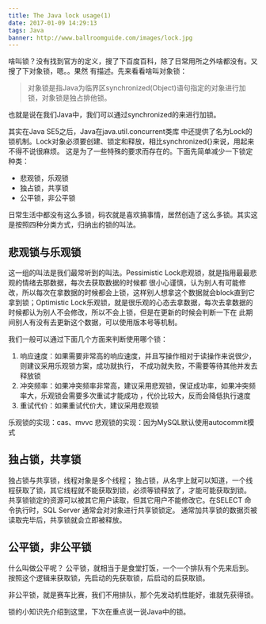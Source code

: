 ```yaml
---
title: The Java lock usage(1)
date: 2017-01-09 14:29:13
tags: Java
banner: http://www.ballroomguide.com/images/lock.jpg
---
```


啥叫锁？没有找到官方的定义，搜了下百度百科，除了日常用所之外啥都没有。又搜了下对象锁，嗯。。果然
有描述。先来看看啥叫对象锁：

>对象锁是指Java为临界区synchronized(Object)语句指定的对象进行加锁，对象锁是独占排他锁。

也就是说在我们Java中，我们可以通过synchronized的来进行加锁。
<!--more-->
其实在Java SE5之后，Java在java.util.concurrent类库
中还提供了名为Lock的锁机制。Lock对象必须要创建、锁定和释放，相比synchronized{}来说，用起来不得不说很麻烦。
这是为了一些特殊的要求而存在的。下面先简单减少一下锁定种类：

- 悲观锁，乐观锁
- 独占锁，共享锁
- 公平锁，非公平锁

日常生活中都没有这么多锁，码农就是喜欢搞事情，居然创造了这么多锁。其实这是按照四种分类方式，归纳出的锁的叫法。

 悲观锁与乐观锁
----

这一组的叫法是我们最常听到的叫法。Pessimistic Lock悲观锁，就是指用最最悲观的情绪去那数据，每次去获取数据的时候都
很小心谨慎，认为别人有可能修改，所以每次在拿数据的时候都会上锁，这样别人想拿这个数据就会block直到它拿到锁；Optimistic
Lock乐观锁，就是很乐观的心态去拿数据，每次去拿数据的时候都认为别人不会修改，所以不会上锁，但是在更新的时候会判断一下在
此期间别人有没有去更新这个数据，可以使用版本号等机制。

我们一般可以通过下面几个方面来判断使用哪个锁：
1. 响应速度：如果需要非常高的响应速度，并且写操作相对于读操作来说很少，则建议采用乐观锁方案，成功就执行，
不成功就失败，不需要等待其他并发去释放锁
2. 冲突频率：如果冲突频率非常高，建议采用悲观锁，保证成功率，如果冲突频率大，乐观锁会需要多次重试才能成功
，代价比较大，反而会降低执行速度
3. 重试代价：如果重试代价大，建议采用悲观锁

乐观锁的实现：cas、mvvc
悲观锁的实现：因为MySQL默认使用autocommit模式

独占锁，共享锁
---
独占锁与共享锁，线程对象是多个线程；
独占锁，从名字上就可以知道，一个线程获取了锁，其它线程就不能获取到锁，必须等锁释放了，才能可能获取到锁。
共享锁锁定的资源可以被其它用户读取，但其它用户不能修改它。在SELECT 命令执行时，SQL Server 通常会对对象进行共享锁锁定。
通常加共享锁的数据页被读取完毕后，共享锁就会立即被释放。

公平锁，非公平锁
---
什么叫做公平呢？
公平锁，就相当于是食堂打饭，一个一个排队有个先来后到。按照这个逻辑来获取锁，先启动的先获取锁，后启动的后获取锁。

非公平锁，就是赛车比赛，我们不用排队，那个先发动机性能好，谁就先获得锁。

锁的小知识先介绍到这里，下次在重点说一说Java中的锁。
